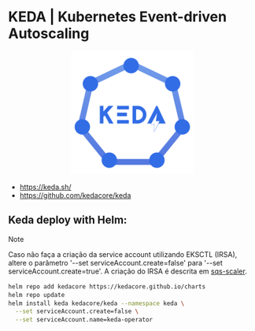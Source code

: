 # KEDA | Kubernetes Event-driven Autoscaling

<p align="center"><img src="https://github.com/kedacore/keda/blob/main/images/logos/keda-icon.svg" width="250" alt="keda"></p>

- https://keda.sh/
- https://github.com/kedacore/keda

## Keda deploy with Helm:

> [!NOTE]
> Caso não faça a criação da service account utilizando EKSCTL (IRSA), altere o parâmetro '--set serviceAccount.create=false' para '--set serviceAccount.create=true'. A criação do IRSA é descrita em [sqs-scaler](sqs-scaler/README.md#Service-account-(IRSA)-for-Keda).

```sh
helm repo add kedacore https://kedacore.github.io/charts
helm repo update
helm install keda kedacore/keda --namespace keda \
  --set serviceAccount.create=false \
  --set serviceAccount.name=keda-operator
```
